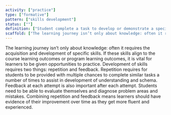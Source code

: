 ```yaml
---
activity: ["practice"]
type: ["formative"]
pattern: ["skills development"]
status: [""]
definition: ["Student complete a task to develop or demonstrate a specific skill that is important in their discipline and career."]
scaffold: ["The learning journey isn’t only about knowledge: often it requires the acquisition and development of specific skills. If these skills align to the course learning outcomes or program learning outcomes, it is vital for learners to be given opportunities to practice. Development of skills requires two things: repetition and feedback. Repetition requires for students to be provided with multiple chances to complete similar tasks a number of times to assist in development of understanding and schema. Feedback at each attempt is also important after each attempt. Students need to be able to evaluate themselves and diagnose problem areas and mistakes. Combining repetition and feedback means learners should have evidence of their improvement over time as they get more fluent and experienced. "]
---
```


The learning journey isn’t only about knowledge: often it requires the acquisition and development of specific skills. If these skills align to the course learning outcomes or program learning outcomes, it is vital for learners to be given opportunities to practice. Development of skills requires two things: repetition and feedback. Repetition requires for students to be provided with multiple chances to complete similar tasks a number of times to assist in development of understanding and schema. Feedback at each attempt is also important after each attempt. Students need to be able to evaluate themselves and diagnose problem areas and mistakes. Combining repetition and feedback means learners should have evidence of their improvement over time as they get more fluent and experienced.

